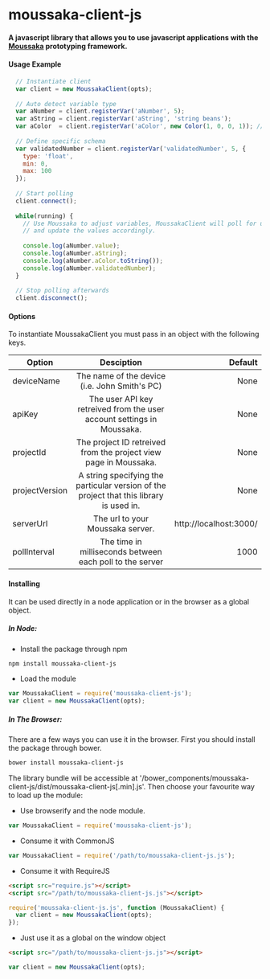 moussaka-client-js
==================

#### A javascript library that allows you to use javascript applications with the [Moussaka](https://github.com/NoxHarmonium/moussaka) prototyping framework.

#### Usage Example
```javascript
  // Instantiate client
  var client = new MoussakaClient(opts);
  
  // Auto detect variable type
  var aNumber = client.registerVar('aNumber', 5);
  var aString = client.registerVar('aString', 'string beans');
  var aColor  = client.registerVar('aColor', new Color(1, 0, 0, 1)); // Moussaka type
  
  // Define specific schema
  var validatedNumber = client.registerVar('validatedNumber', 5, {
    type: 'float',
    min: 0,
    max: 100
  });
  
  // Start polling
  client.connect();
  
  while(running) {
    // Use Moussaka to adjust variables, MoussakaClient will poll for updates 
    // and update the values accordingly.
    
    console.log(aNumber.value);
    console.log(aNumber.aString);
    console.log(aNumber.aColor.toString());
    console.log(aNumber.validatedNumber);
  }
  
  // Stop polling afterwards
  client.disconnect();
```

#### Options

To instantiate MoussakaClient you must pass in an object with the following keys.

| Option            | Desciption                                                                                    | Default                 |
| ----------------- |:---------------------------------------------------------------------------------------------:| -----------------------:|
| deviceName        | The name of the device (i.e. John Smith's PC)                                                 | None                    |
| apiKey            | The user API key retreived from the user account settings in Moussaka.                        | None                    |
| projectId         | The project ID retreived from the project view page in Moussaka.                              | None                    |
| projectVersion    | A string specifying the particular version of the project that this library is used in.       | None                    |
| serverUrl         | The url to your Moussaka server.                                                              | http://localhost:3000/  |
| pollInterval      | The time in milliseconds between each poll to the server                                      |    1000                 |

#### Installing

It can be used directly in a node application or in the browser as a global object.

##### In Node:

- Install the package through npm

```bash
npm install moussaka-client-js
```

- Load the module

```javascript
var MoussakaClient = require('moussaka-client-js');
var client = new MoussakaClient(opts);
```

##### In The Browser:
There are a few ways you can use it in the browser. First you should install the package through bower. 
```bash
bower install moussaka-client-js
```
The library bundle will be accessible at '/bower_components/moussaka-client-js/dist/moussaka-client-js[.min].js'. Then choose your favourite way to load up the module:

- Use browserify and the node module.
```javascript
var MoussakaClient = require('moussaka-client-js');
```
- Consume it with CommonJS
```javascript
var MoussakaClient = require('/path/to/moussaka-client-js.js');
```
- Consume it with RequireJS
```html
<script src="require.js"></script>
<script src="/path/to/moussaka-client-js.js"></script>
```
```javascript
require('moussaka-client-js.js', function (MoussakaClient) {
  var client = new MoussakaClient(opts);
});
```
- Just use it as a global on the window object
```html
<script src="/path/to/moussaka-client-js.js"></script>
```
```javascript
var client = new MoussakaClient(opts);
```




